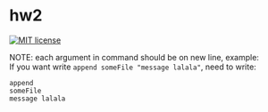 # hw2

[![MIT license](https://img.shields.io/badge/license-MIT-blue.svg)](https://github.com/tihonovcore/fp-homework/blob/master/hw2/LICENSE)

NOTE: each argument in command should be on new line, example: <br>
If you want write `append someFile "message lalala"`, need to write: <br>
```text
append
someFile
message lalala
```
